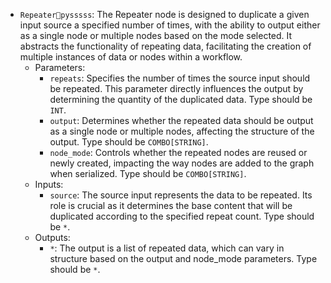 - `Repeaterpysssss`: The Repeater node is designed to duplicate a given input source a specified number of times, with the ability to output either as a single node or multiple nodes based on the mode selected. It abstracts the functionality of repeating data, facilitating the creation of multiple instances of data or nodes within a workflow.
    - Parameters:
        - `repeats`: Specifies the number of times the source input should be repeated. This parameter directly influences the output by determining the quantity of the duplicated data. Type should be `INT`.
        - `output`: Determines whether the repeated data should be output as a single node or multiple nodes, affecting the structure of the output. Type should be `COMBO[STRING]`.
        - `node_mode`: Controls whether the repeated nodes are reused or newly created, impacting the way nodes are added to the graph when serialized. Type should be `COMBO[STRING]`.
    - Inputs:
        - `source`: The source input represents the data to be repeated. Its role is crucial as it determines the base content that will be duplicated according to the specified repeat count. Type should be `*`.
    - Outputs:
        - `*`: The output is a list of repeated data, which can vary in structure based on the output and node_mode parameters. Type should be `*`.
